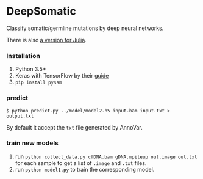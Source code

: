 # DeepSomatic

Classify somatic/germline mutations by deep neural networks.

There is also [a version for Julia](https://github.com/OpenGene/DeepSomatic/tree/master).

### Installation

1. Python 3.5+
2. Keras with TensorFlow by their [guide](https://keras.io/#installation)
3. `pip install pysam`

### predict

```
$ python predict.py ../model/model2.h5 input.bam input.txt > output.txt
```

By default it accept the `txt` file generated by AnnoVar.

### train new models

1. run `python collect_data.py cfDNA.bam gDNA.mpileup out.image out.txt` for each sample to get a list of `.image` and `.txt` files.
2. run `python model1.py` to train the corresponding model.
